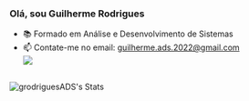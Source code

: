 ### Olá, sou Guilherme Rodrigues 

- 📚  Formado em Análise e Desenvolvimento de Sistemas
- 📫 Contate-me no email: guilherme.ads.2022@gmail.com
  <div> 
  <a href="https://www.linkedin.com/in/g-rodrigue-s/" target="_blank"><img src="https://img.shields.io/badge/-LinkedIn-%230077B5?style=for-the-badge&logo=linkedin&logoColor=white" target="_blank"></a> 
 
</div>

##

![grodriguesADS's Stats](https://github-readme-stats.vercel.app/api?username=grodriguesADS&theme=dark&show_icons=true&hide_border=true&count_private=true)
